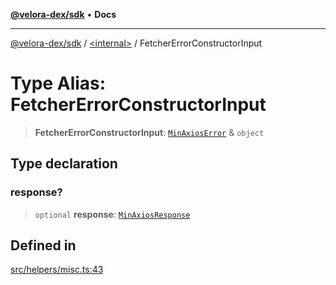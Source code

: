 [**@velora-dex/sdk**](../../README.md) • **Docs**

***

[@velora-dex/sdk](../../globals.md) / [\<internal\>](../README.md) / FetcherErrorConstructorInput

# Type Alias: FetcherErrorConstructorInput

> **FetcherErrorConstructorInput**: [`MinAxiosError`](MinAxiosError.md) & `object`

## Type declaration

### response?

> `optional` **response**: [`MinAxiosResponse`](MinAxiosResponse.md)

## Defined in

[src/helpers/misc.ts:43](https://github.com/paraswap/paraswap-sdk/blob/master/src/helpers/misc.ts#L43)

